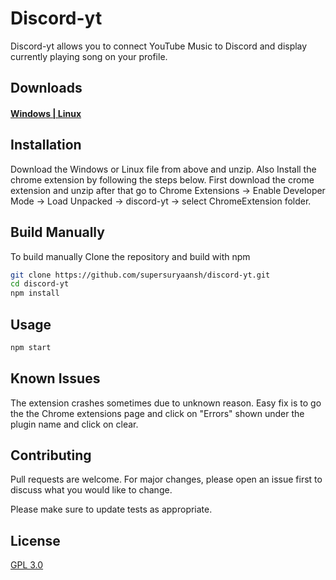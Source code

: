 # Discord-yt

Discord-yt allows you to connect YouTube Music to Discord and display currently playing song on your profile.

## Downloads
#### [Windows | Linux](https://github.com/supersuryaansh/discord-yt/releases/)
## Installation
Download the Windows or Linux file from above and unzip. Also Install the chrome extension by following the steps below.
First download the crome extension and unzip after that go to Chrome Extensions -> Enable Developer Mode -> Load Unpacked -> discord-yt -> select ChromeExtension folder.

## Build Manually

To build manually Clone the repository and build with npm

```bash
git clone https://github.com/supersuryaansh/discord-yt.git
cd discord-yt
npm install
```
## Usage

```python
npm start
```
## Known Issues
The extension crashes sometimes due to unknown reason. Easy fix is to go the the Chrome extensions page and click on "Errors" shown under the plugin name and click on clear.

## Contributing
Pull requests are welcome. For major changes, please open an issue first to discuss what you would like to change.

Please make sure to update tests as appropriate.

## License
[GPL 3.0](https://www.gnu.org/licenses/gpl-3.0.en.html)
